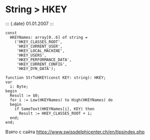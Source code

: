 String \> HKEY
==============

::: {.date}
01.01.2007
:::

    const
      HKEYNames: array[0..6] of string =
        ('HKEY_CLASSES_ROOT', 
         'HKEY_CURRENT_USER', 
         'HKEY_LOCAL_MACHINE',      
         'HKEY_USERS',
         'HKEY_PERFORMANCE_DATA', 
         'HKEY_CURRENT_CONFIG', 
         'HKEY_DYN_DATA');
     
    function StrToHKEY(const KEY: string): HKEY;
    var
      i: Byte;
    begin
      Result := $0;
      for i := Low(HKEYNames) to High(HKEYNames) do
      begin
        if SameText(HKEYNames[i], KEY) then
          Result := HKEY_CLASSES_ROOT + i;
      end;
    end;

Взято с сайта <https://www.swissdelphicenter.ch/en/tipsindex.php>
